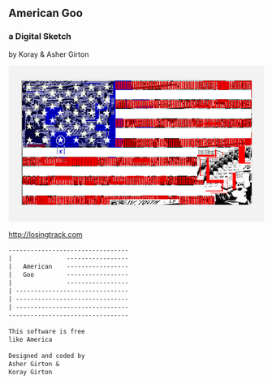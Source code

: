 ## American Goo

### a Digital Sketch

by Koray &amp; Asher Girton

![screenshot](https://github.com/savagebrown/AmericanGoo/raw/master/screenshot.png)

http://losingtrack.com

    ---------------------------------
    |               -----------------
    |   American    -----------------
    |   Goo         -----------------
    |               -----------------
    | -------------------------------
    | -------------------------------
    | -------------------------------
    ---------------------------------

    This software is free
    like America

    Designed and coded by
    Asher Girton &
    Koray Girton


